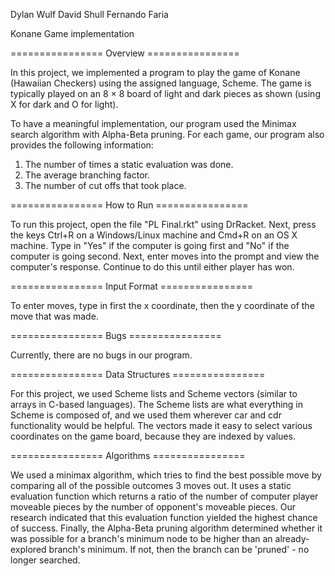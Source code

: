Dylan Wulf
David Shull
Fernando Faria

Konane Game implementation

================ Overview ================

In this project, we implemented a program to play the game of Konane
(Hawaiian Checkers) using the assigned language, Scheme. The game is typically
played on an 8 × 8 board of light and dark pieces as shown (using X for dark
and O for light).

To have a meaningful implementation, our program used the Minimax search
algorithm with Alpha-Beta pruning. For each game, our program also provides the
following information:

  1. The number of times a static evaluation was done.
  2. The average branching factor.
  3. The number of cut offs that took place.

================ How to Run ================

To run this project, open the file "PL Final.rkt" using DrRacket. Next, press
the keys Ctrl+R on a Windows/Linux machine and Cmd+R on an OS X machine. Type in
"Yes" if the computer is going first and "No" if the computer is going second.
Next, enter moves into the prompt and view the computer's response. Continue to
do this until either player has won.

================ Input Format ================

To enter moves, type in first the x coordinate, then the y coordinate of the
move that was made.

================ Bugs ================

Currently, there are no bugs in our program. 

================ Data Structures ================

For this project, we used Scheme lists and Scheme vectors (similar to arrays in
C-based languages). The Scheme lists are what everything in Scheme is composed
of, and we used them wherever car and cdr functionality would be helpful. The
vectors made it easy to select various coordinates on the game board, because
they are indexed by values.

================ Algorithms ================

We used a minimax algorithm, which tries to find the best possible move by
comparing all of the possible outcomes 3 moves out. It uses a static evaluation
function which returns a ratio of the number of computer player moveable pieces
by the number of opponent's moveable pieces. Our research indicated that this
evaluation function yielded the highest chance of success. Finally, the
Alpha-Beta pruning algorithm determined whether it was possible for a branch's
minimum node to be higher than an already-explored branch's minimum. If not,
then the branch can be 'pruned' - no longer searched.
